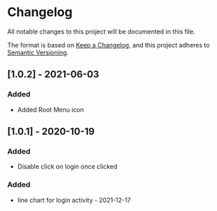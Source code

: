 # Changelog

All notable changes to this project will be documented in this file.

The format is based on [Keep a Changelog](https://keepachangelog.com/en/1.0.0/),
and this project adheres to [Semantic Versioning](https://semver.org/spec/v2.0.0.html).


## [1.0.2] - 2021-06-03

### Added
- Added Root Menu icon

## [1.0.1] - 2020-10-19

### Added
- Disable click on login once clicked

### Added
- line chart for login activity - 2021-12-17
